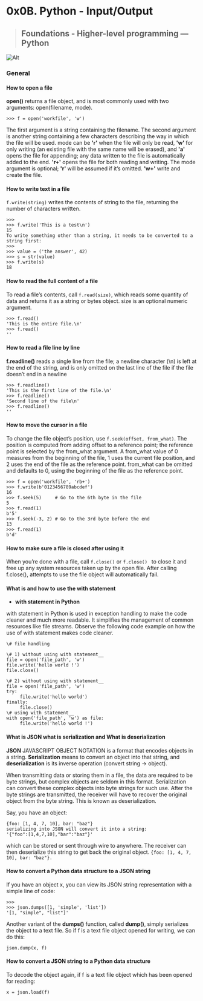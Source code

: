 # 0x0B. Python - Input/Output
> ## Foundations - Higher-level programming ― Python

![Alt](https://qph.fs.quoracdn.net/main-qimg-c47ec0f011ff0bbc9e7ee7d20c4ae107)

### General
#### How to open a file
__open()__ returns a file object, and is most commonly used with two arguments: open(filename, mode).
```
>>> f = open('workfile', 'w')
```
The first argument is a string containing the filename. The second argument is another string containing a few characters describing the way in which the file will be used. mode can be __'r'__ when the file will only be read, __'w'__ for only writing (an existing file with the same name will be erased), and __'a'__ opens the file for appending; any data written to the file is automatically added to the end. __'r+'__ opens the file for both reading and writing. The mode argument is optional; __'r'__ will be assumed if it’s omitted. __'w+'__ write and create the file.

####   How to write text in a file
```f.write(string)``` writes the contents of string to the file, returning the number of characters written.
```
>>>
>>> f.write('This is a test\n')
15
To write something other than a string, it needs to be converted to a string first:
>>>
>>> value = ('the answer', 42)
>>> s = str(value)
>>> f.write(s)
18
```

#### How to read the full content of a file

To read a file’s contents, call ```f.read(size)```, which reads some quantity of data and returns it as a string or bytes object. size is an optional numeric argument. 
```
>>> f.read()
'This is the entire file.\n'
>>> f.read()
''
```

#### How to read a file line by line
__f.readline()__ reads a single line from the file; a newline character (\n) is left at the end of the string, and is only omitted on the last line of the file if the file doesn’t end in a newline
```
>>> f.readline()
'This is the first line of the file.\n'
>>> f.readline()
'Second line of the file\n'
>>> f.readline()
''
```

#### How to move the cursor in a file

To change the file object’s position, use ```f.seek(offset, from_what)```. The position is computed from adding offset to a reference point; the reference point is selected by the from_what argument. A from_what value of 0 measures from the beginning of the file, 1 uses the current file position, and 2 uses the end of the file as the reference point. from_what can be omitted and defaults to 0, using the beginning of the file as the reference point.
```
>>> f = open('workfile', 'rb+')
>>> f.write(b'0123456789abcdef')
16
>>> f.seek(5)     # Go to the 6th byte in the file
5
>>> f.read(1)
b'5'
>>> f.seek(-3, 2) # Go to the 3rd byte before the end
13
>>> f.read(1)
b'd'
```

#### How to make sure a file is closed after using it
When you’re done with a file, call ```f.close()``` or ```f.close() ``` to close it and free up any system resources taken up by the open file. After calling f.close(), attempts to use the file object will automatically fail.

#### What is and how to use the with statement

* __with statement in Python__

with statement in Python is used in exception handling to make the code cleaner and much more readable. It simplifies the management of common resources like file streams. Observe the following code example on how the use of with statement makes code cleaner.
```
\# file handling

\# 1) without using with statement__
file = open('file_path', 'w') 
file.write('hello world !') 
file.close() 

\# 2) without using with statement__ 
file = open('file_path', 'w') 
try: 
     file.write('hello world') 
finally: 
	 file.close()
\# using with statement__ 
with open('file_path', 'w') as file: 
     file.write('hello world !') 

```
#### What is JSON what is serialization and What is deserialization

__JSON__ JAVASCRIPT OBJECT NOTATION is a format that encodes objects in a string. __Serialization__ means to convert an object into that string, and __deserialization__ is its inverse operation (convert string -> object).

When transmitting data or storing them in a file, the data are required to be byte strings, but complex objects are seldom in this format. Serialization can convert these complex objects into byte strings for such use. After the byte strings are transmitted, the receiver will have to recover the original object from the byte string. This is known as deserialization.

Say, you have an object:
```
{foo: [1, 4, 7, 10], bar: "baz"}
serializing into JSON will convert it into a string:
'{"foo":[1,4,7,10],"bar":"baz"}'
```

which can be stored or sent through wire to anywhere. The receiver can then deserialize this string to get back the original object. ```{foo: [1, 4, 7, 10], bar: "baz"}.```

#### How to convert a Python data structure to a JSON string

If you have an object x, you can view its JSON string representation with a simple line of code:
```
>>>
>>> json.dumps([1, 'simple', 'list'])
'[1, "simple", "list"]'
```
Another variant of the __dumps()__ function, called __dump()__, simply serializes the object to a text file. So if f is a text file object opened for writing, we can do this:
```
json.dump(x, f)
```

#### How to convert a JSON string to a Python data structure

To decode the object again, if f is a text file object which has been opened for reading:
```
x = json.load(f)
```
